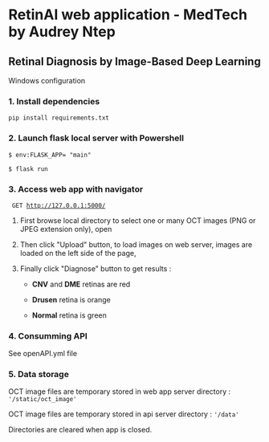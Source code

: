 # RetinAI web application - MedTech by Audrey Ntep

## Retinal Diagnosis by Image-Based Deep Learning

Windows configuration

### 1. Install dependencies

<code>pip install requirements.txt</code>


### 2. Launch flask local server with Powershell

<code>$ env:FLASK_APP= "main"</code>

<code>$ flask run</code>


### 3. Access web app with navigator

<code> GET http://127.0.0.1:5000/</code>

1. First browse local directory to select one or many OCT images (PNG or JPEG extension only), open

2. Then click "Upload" button, to load images on web server, images are loaded on the left side of the page,

3. Finally click "Diagnose" button to get results :

    - **CNV** and **DME** retinas are red

    - **Drusen** retina is orange

    - **Normal** retina is green


### 4. Consumming API

See openAPI.yml file


### 5. Data storage

OCT image files are temporary stored in web app server directory : <code>'/static/oct_image'</code>

OCT image files are temporary stored in api server directory : <code>'/data'</code>

Directories are cleared when app is closed.